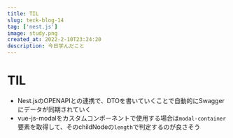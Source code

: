 ```yaml
---
title: TIL
slug: teck-blog-14
tag: ['nest.js']
image: study.png
created_at: 2022-2-10T23:24:20
description: 今日学んだこと
---
```


# TIL
- Nest.jsのOPENAPIとの連携で、DTOを書いていくことで自動的にSwaggerにデータが同期されていく
- vue-js-modalをカスタムコンポーネントで使用する場合は`modal-container`要素を取得して、そのchildNodeの`length`で判定するのが良さそう